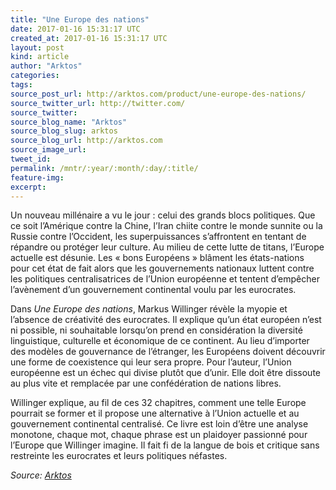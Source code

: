 ```yaml
---
title: "Une Europe des nations"
date: 2017-01-16 15:31:17 UTC
created_at: 2017-01-16 15:31:17 UTC
layout: post
kind: article
author: "Arktos"
categories: 
tags: 
source_post_url: http://arktos.com/product/une-europe-des-nations/
source_twitter_url: http://twitter.com/
source_twitter: 
source_blog_name: "Arktos"
source_blog_slug: arktos
source_blog_url: http://arktos.com
source_image_url: 
tweet_id:
permalink: /mntr/:year/:month/:day/:title/
feature-img: 
excerpt:
---
```

<p>Un nouveau millénaire a vu le jour : celui des grands blocs politiques. Que ce soit l’Amérique contre la Chine, l’Iran chiite contre le monde sunnite ou la Russie contre l’Occident, les superpuissances s’affrontent en tentant de répandre ou protéger leur culture. Au milieu de cette lutte de titans, l’Europe actuelle est désunie. Les « bons Européens » blâment les états-nations pour cet état de fait alors que les gouvernements nationaux luttent contre les politiques centralisatrices de l’Union européenne et tentent d’empêcher l’avènement d’un gouvernement continental voulu par les eurocrates.</p>
<p>Dans <em>Une Europe des nations</em>, Markus Willinger révèle la myopie et l’absence de créativité des eurocrates. Il explique qu’un état européen n’est ni possible, ni souhaitable lorsqu’on prend en considération la diversité linguistique, culturelle et économique de ce continent. Au lieu d’importer des modèles de gouvernance de l’étranger, les Européens doivent découvrir une forme de coexistence qui leur sera propre. Pour l’auteur, l’Union européenne est un échec qui divise plutôt que d’unir. Elle doit être dissoute au plus vite et remplacée par une confédération de nations libres.</p>
<p>Willinger explique, au fil de ces 32 chapitres, comment une telle Europe pourrait se former et il propose une alternative à l’Union actuelle et au gouvernement continental centralisé. Ce livre est loin d’être une analyse monotone, chaque mot, chaque phrase est un plaidoyer passionné pour l’Europe que Willinger imagine. Il fait fi de la langue de bois et critique sans restreinte les eurocrates et leurs politiques néfastes.</p><div class="">
    <i>Source: <a href="http://arktos.com">Arktos</a></i>
</div>

